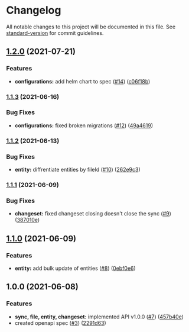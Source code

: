 # Changelog

All notable changes to this project will be documented in this file. See [standard-version](https://github.com/conventional-changelog/standard-version) for commit guidelines.

## [1.2.0](https://github.com/MapColonies/osm-sync-tracker/compare/v1.1.3...v1.2.0) (2021-07-21)


### Features

* **configurations:** add helm chart to spec ([#14](https://github.com/MapColonies/osm-sync-tracker/issues/14)) ([c06f18b](https://github.com/MapColonies/osm-sync-tracker/commit/c06f18b92bcde2f78a6f81d5324ce8d225fcabb6))

### [1.1.3](https://github.com/MapColonies/osm-sync-tracker/compare/v1.1.2...v1.1.3) (2021-06-16)


### Bug Fixes

* **configurations:** fixed broken migrations ([#12](https://github.com/MapColonies/osm-sync-tracker/issues/12)) ([49a4619](https://github.com/MapColonies/osm-sync-tracker/commit/49a4619839b242bfda22b0cd71e4bc161aacbaee))

### [1.1.2](https://github.com/MapColonies/osm-sync-tracker/compare/v1.1.1...v1.1.2) (2021-06-13)


### Bug Fixes

* **entity:** diffrentiate entities by fileId ([#10](https://github.com/MapColonies/osm-sync-tracker/issues/10)) ([262e9c3](https://github.com/MapColonies/osm-sync-tracker/commit/262e9c3fe0ac8d01e0397c8c07148c8a403739c3))

### [1.1.1](https://github.com/MapColonies/osm-sync-tracker/compare/v1.1.0...v1.1.1) (2021-06-09)


### Bug Fixes

* **changeset:** fixed changeset closing doesn't close the sync ([#9](https://github.com/MapColonies/osm-sync-tracker/issues/9)) ([387010e](https://github.com/MapColonies/osm-sync-tracker/commit/387010ea4a8d6271209291a5982aa3dddede0319))

## [1.1.0](https://github.com/MapColonies/osm-sync-tracker/compare/v1.0.0...v1.1.0) (2021-06-09)


### Features

* **entity:** add bulk update of entities ([#8](https://github.com/MapColonies/osm-sync-tracker/issues/8)) ([0ebf0e6](https://github.com/MapColonies/osm-sync-tracker/commit/0ebf0e6a3031fb4141a5264ffca002879019e5a0))

## 1.0.0 (2021-06-08)


### Features

* **sync, file, entity, changeset:** implemented API v1.0.0  ([#7](https://github.com/MapColonies/osm-sync-tracker/issues/7)) ([457b40e](https://github.com/MapColonies/osm-sync-tracker/commit/457b40ee0fe3a7461935e53897e2c388c2fdfc56))
* created openapi spec ([#3](https://github.com/MapColonies/osm-sync-tracker/issues/3)) ([2291d63](https://github.com/MapColonies/osm-sync-tracker/commit/2291d634e622353499fbc099e138ed9d9aa614a6))
